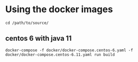 # Using the docker images

```
cd /path/to/source/
```

## centos 6 with java 11

```
docker-compose -f docker/docker-compose.centos-6.yaml -f docker/docker-compose.centos-6.11.yaml run build
```
